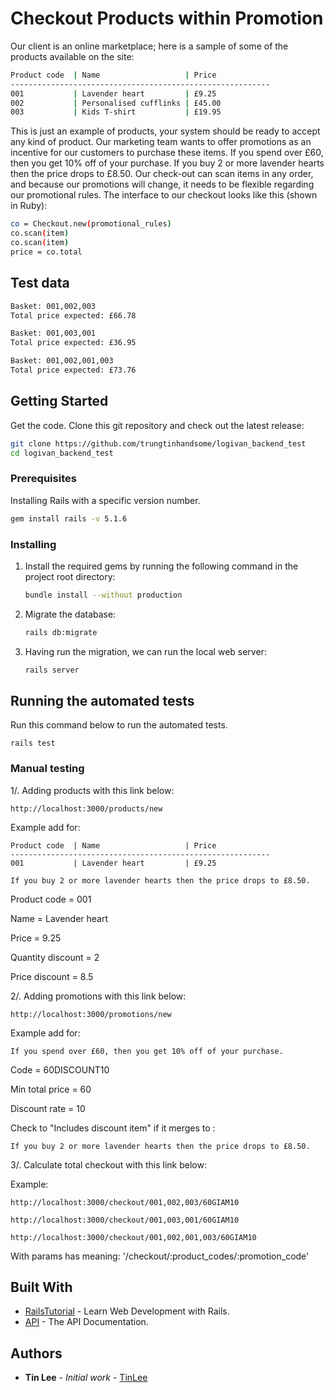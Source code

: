 # Checkout Products within Promotion

Our client is an online marketplace; here is a sample of some of the products available on the site:

```bash
Product code  | Name                   | Price
----------------------------------------------------------
001           | Lavender heart         | £9.25
002           | Personalised cufflinks | £45.00
003           | Kids T-shirt           | £19.95
```

This is just an example of products, your system should be ready to accept any kind of product.
Our marketing team wants to offer promotions as an incentive for our customers to purchase these items.
If you spend over £60, then you get 10% off of your purchase. If you buy 2 or more lavender hearts then the price drops to £8.50.
Our check-out can scan items in any order, and because our promotions will change, it needs to be flexible regarding our promotional rules.
The interface to our checkout looks like this (shown in Ruby):
```bash
co = Checkout.new(promotional_rules)
co.scan(item)
co.scan(item)
price = co.total
```

Test data
---------
```bash
Basket: 001,002,003
Total price expected: £66.78

Basket: 001,003,001
Total price expected: £36.95

Basket: 001,002,001,003
Total price expected: £73.76 
```

## Getting Started

Get the code. Clone this git repository and check out the latest release:
```bash
git clone https://github.com/trungtinhandsome/logivan_backend_test
cd logivan_backend_test
```    

### Prerequisites

Installing Rails with a specific version number.
```bash
gem install rails -v 5.1.6
```  

### Installing
1.  Install the required gems by running the following command in the project root directory:

    ```bash
    bundle install --without production
    ```
    
2.  Migrate the database:

    ```bash
    rails db:migrate
    ```
    
3. Having run the migration, we can run the local web server:

    ```bash
    rails server
    ```

## Running the automated tests
Run this command below to run the automated tests. 

```
rails test
```

### Manual testing

1/. Adding products with this link below:
```
http://localhost:3000/products/new
```
Example add for:
```
Product code  | Name                   | Price
----------------------------------------------------------
001           | Lavender heart         | £9.25

```
```
If you buy 2 or more lavender hearts then the price drops to £8.50.
```
Product code = 001

Name = Lavender heart

Price = 9.25

Quantity discount = 2

Price discount = 8.5

2/. Adding promotions with this link below:

```
http://localhost:3000/promotions/new
```

Example add for:

```
If you spend over £60, then you get 10% off of your purchase.
```

Code = 60DISCOUNT10

Min total price = 60

Discount rate = 10

Check to "Includes discount item" if it merges to : 
```
If you buy 2 or more lavender hearts then the price drops to £8.50.
```

3/. Calculate total checkout with this link below: 

Example:

```
http://localhost:3000/checkout/001,002,003/60GIAM10
```

```
http://localhost:3000/checkout/001,003,001/60GIAM10
```

```
http://localhost:3000/checkout/001,002,001,003/60GIAM10
```

With params has meaning: '/checkout/:product_codes/:promotion_code'


## Built With

* [RailsTutorial](https://www.railstutorial.org/book/) - Learn Web Development with Rails.
* [API](http://api.rubyonrails.org) - The API Documentation.

## Authors

* **Tin Lee** - *Initial work* - [TinLee](https://github.com/trungtinhandsome)
